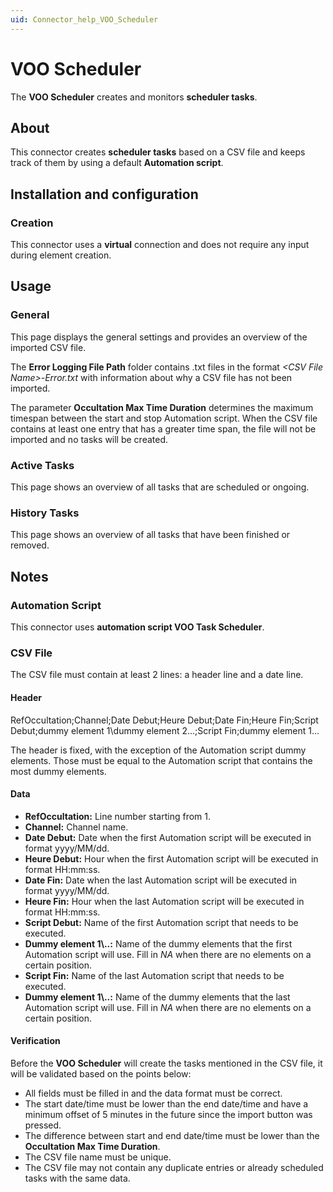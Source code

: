 ```yaml
---
uid: Connector_help_VOO_Scheduler
---
```


# VOO Scheduler

The **VOO Scheduler** creates and monitors **scheduler tasks**.

## About

This connector creates **scheduler tasks** based on a CSV file and keeps track of them by using a default **Automation script**.

## Installation and configuration

### Creation

This connector uses a **virtual** connection and does not require any input during element creation.

## Usage

### General

This page displays the general settings and provides an overview of the imported CSV file.

The **Error Logging File Path** folder contains .txt files in the format *\<CSV File Name\>-Error.txt* with information about why a CSV file has not been imported.

The parameter **Occultation Max Time Duration** determines the maximum timespan between the start and stop Automation script. When the CSV file contains at least one entry that has a greater time span, the file will not be imported and no tasks will be created.

### Active Tasks

This page shows an overview of all tasks that are scheduled or ongoing.

### History Tasks

This page shows an overview of all tasks that have been finished or removed.

## Notes

### Automation Script

This connector uses **automation script VOO Task Scheduler**.

### CSV File

The CSV file must contain at least 2 lines: a header line and a date line.

#### Header

RefOccultation;Channel;Date Debut;Heure Debut;Date Fin;Heure Fin;Script Debut;dummy element 1\dummy element 2...;Script Fin;dummy element 1...

The header is fixed, with the exception of the Automation script dummy elements. Those must be equal to the Automation script that contains the most dummy elements.

#### Data

- **RefOccultation:** Line number starting from 1.
- **Channel:** Channel name.
- **Date Debut:** Date when the first Automation script will be executed in format yyyy/MM/dd.
- **Heure Debut:** Hour when the first Automation script will be executed in format HH:mm:ss.
- **Date Fin:** Date when the last Automation script will be executed in format yyyy/MM/dd.
- **Heure Fin:** Hour when the last Automation script will be executed in format HH:mm:ss.
- **Script Debut:** Name of the first Automation script that needs to be executed.
- **Dummy element 1\\..:** Name of the dummy elements that the first Automation script will use. Fill in *NA* when there are no elements on a certain position.
- **Script Fin:** Name of the last Automation script that needs to be executed.
- **Dummy element 1\\..:** Name of the dummy elements that the last Automation script will use. Fill in *NA* when there are no elements on a certain position.

#### Verification

Before the **VOO Scheduler** will create the tasks mentioned in the CSV file, it will be validated based on the points below:

- All fields must be filled in and the data format must be correct.
- The start date/time must be lower than the end date/time and have a minimum offset of 5 minutes in the future since the import button was pressed.
- The difference between start and end date/time must be lower than the **Occultation Max Time Duration**.
- The CSV file name must be unique.
- The CSV file may not contain any duplicate entries or already scheduled tasks with the same data.
